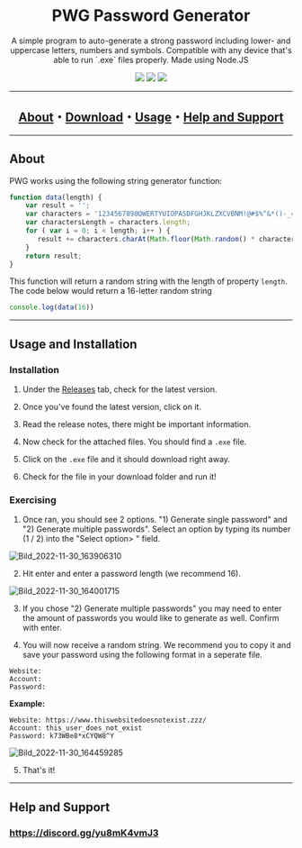 <h1 align="center">
PWG Password Generator
</h1>

<p align="center">
A simple program to auto-generate a strong password including lower- and uppercase letters, numbers and symbols. Compatible with any device that's able to run `.exe` files properly. Made using Node.JS
</p>

<div align="center">
<a href="https://github.com/Lunahax"><img src="https://img.shields.io/github/stars/lunahax/Password-Generator?color=00dd00&style=for-the-badge"></a>
<a href="https://github.com/Lunahax"><img src="https://img.shields.io/github/repo-size/lunahax/Password-Generator?color=00dd00&label=size&style=for-the-badge"></a>
<a href="https://github.com/Lunahax"><img src="https://img.shields.io/github/downloads/lunahax/Password-Generator/total?color=00dd00&style=for-the-badge"></a>
</div>

---

<h2 align="center">
<a href="#about">About</a>・<a href="https://github.com/Lunahax/Password-Generator/releases">Download</a>・<a href="#usage">Usage</a>・<a href="#support">Help and Support</a>
</h2>

---

## <a id="about"></a>About

PWG works using the following string generator function:
```js
function data(length) {
    var result = '';
    var characters = '1234567890QWERTYUIOPASDFGHJKLZXCVBNM!@#$%^&*()-_=+,<.>/?mnbvcxzlkjhgfdsapoiuytrewq';
    var charactersLength = characters.length;
    for ( var i = 0; i < length; i++ ) {
       result += characters.charAt(Math.floor(Math.random() * charactersLength));
    }
    return result;
}
```
This function will return a random string with the length of property `length`.
The code below would return a 16-letter random string
```js
console.log(data(16))
```

---

## <a id="usage"></a>Usage and Installation

### Installation

1. Under the [Releases](https://github.com/Lunahax/Password-Generator/releases) tab, check for the latest version.

2. Once you've found the latest version, click on it.

3. Read the release notes, there might be important information.

4. Now check for the attached files. You should find a `.exe` file.

5. Click on the `.exe` file and it should download right away.

6. Check for the file in your download folder and run it!

### Exercising

1. Once ran, you should see 2 options. "1) Generate single password" and "2) Generate multiple passwords". Select an option by typing its number (1 / 2) into the "Select option> " field.

![Bild_2022-11-30_163906310](https://user-images.githubusercontent.com/89605624/204841831-2a786fce-14fa-46ed-8dc3-dd45b96c61e3.png)

2. Hit enter and enter a password length (we recommend 16).

![Bild_2022-11-30_164001715](https://user-images.githubusercontent.com/89605624/204842088-017abf15-ae9b-40b5-896e-a16365cf6a8f.png)

3. If you chose "2) Generate multiple passwords" you may need to enter the amount of passwords you would like to generate as well. Confirm with enter.

4. You will now receive a random string. We recommend you to copy it and save your password using the following format in a seperate file.
```
Website: 
Account:
Password:
```
**Example:**
```
Website: https://www.thiswebsitedoesnotexist.zzz/
Account: this_user_does_not_exist
Password: k73WBe8*xCYQW8^Y
```

![Bild_2022-11-30_164459285](https://user-images.githubusercontent.com/89605624/204843338-b56b7ad1-7b04-49aa-ad5e-b5d876553a9d.png)

5. That's it!

---

## <a id="support"></a>Help and Support

<h3><a href="https://discord.gg/yu8mK4vmJ3">https://discord.gg/yu8mK4vmJ3</a></h3>
